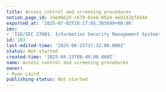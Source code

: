```yaml
---
title: Access control and screening procedures
notion_page_id: 1ded6625-c679-81eb-8924-e681d1bf4344
exported_at: '2025-07-02T18:17:05.365649+00:00'
ims:
- 'ISO/IEC 27001: Information Security Management System'
id: 103
last-edited-time: '2025-06-25T17:32:00.000Z'
status: Not started
created-time: '2025-04-23T08:49:00.000Z'
name: Access control and screening procedures
owner:
- Ryan Laird
publishing-status: Not started
---
```


<!-- Unsupported block type: table_of_contents -->

<!-- Unsupported block type: unsupported -->

